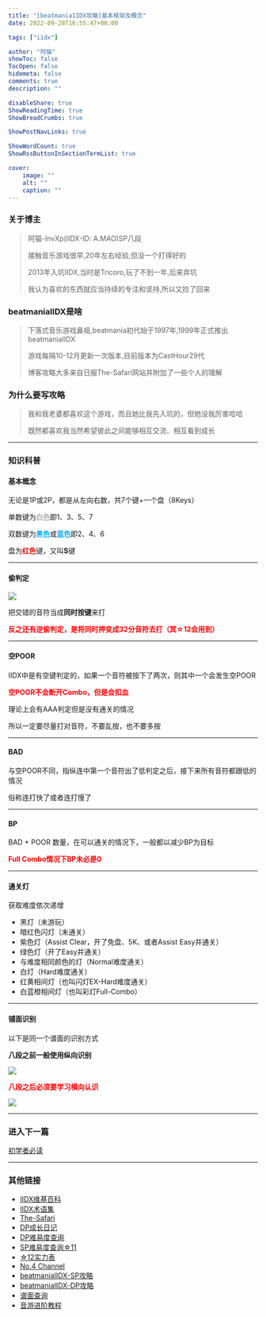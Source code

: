 ```yaml
---
title: "[beatmaniaIIDX攻略]基本框架及概念"
date: 2022-09-28T16:55:47+08:00

tags: ["iidx"]

author: "阿猫"
showToc: false
TocOpen: false
hidemeta: false
comments: true
description: ""

disableShare: true
ShowReadingTime: true
ShowBreadCrumbs: true

ShowPostNavLinks: true

ShowWordCount: true
ShowRssButtonInSectionTermList: true

cover:
    image: ""
    alt: ""
    caption: ""
---
```

### 关于博主
> 阿猫-InvXp(IIDX-ID: A.MAO)SP八段
>
> 接触音乐游戏很早,20年左右经验,但没一个打得好的
>
> 2013年入坑IIDX,当时是Tricoro,玩了不到一年,后来弃坑
>
> 我认为喜欢的东西就应当持续的专注和坚持,所以又捡了回来

### beatmaniaIIDX是啥
> 下落式音乐游戏鼻祖,beatmania初代始于1997年,1999年正式推出beatmaniaIIDX
>
> 游戏每隔10-12月更新一次版本,目前版本为CastHour29代
>
> 博客攻略大多来自日服The-Safari网站并附加了一些个人的理解

### 为什么要写攻略
> 我和我老婆都喜欢这个游戏，而且她比我先入坑的，但她没我厉害哈哈
> 
> 既然都喜欢我当然希望彼此之间能够相互交流、相互看到成长

---

### 知识科普

#### 基本概念
无论是1P或2P，都是从左向右数，共7个键+一个盘（8Keys）

单数键为<strong><font style="bolfd" color="#AAAAAA">白色</font></strong>即1、3、5、7

双数键为<strong><font style="bolfd" color="#00AAFF">黑色</font></strong>或<strong><font style="bolfd" color="#00AAFF">蓝色</font></strong>即2、4、6

盘为<strong><font style="bolfd" color="red">红色</font></strong>键，又叫**S**键

---

#### 偷判定

![](/blog/steal.png)

把交错的音符当成**同时按键**来打

<strong><font style="bolfd" color="red">反之还有逆偷判定，是将同时押变成32分音符去打（冥☆12会用到）</font></strong>

---

#### 空POOR

IIDX中是有空键判定的，如果一个音符被按下了两次，则其中一个会发生空POOR

<strong><font style="bolfd" color="red">空POOR不会断开Combo，但是会扣血</font></strong>

理论上会有AAA判定但是没有通关的情况

所以一定要尽量打对音符，不要乱按，也不要多按

---

#### BAD

与空POOR不同，指纵连中第一个音符出了低判定之后，接下来所有音符都跟低的情况

俗称连打快了或者连打慢了

---

#### BP

BAD + POOR 数量，在可以通关的情况下，一般都以减少BP为目标

<strong><font style="bolfd" color="red">Full Combo情况下BP未必是0</font></strong>

---

#### 通关灯

获取难度依次递增

* 黑灯（未游玩）
* 暗红色闪灯（未通关）
* 紫色灯（Assist Clear，开了免盘、5K、或者Assist Easy并通关）
* 绿色灯（开了Easy并通关）
* 与难度相同颜色的灯（Normal难度通关）
* 白灯（Hard难度通关）
* 红黄相间灯（也叫闪灯EX-Hard难度通关）
* 白蓝橙相间灯（也叫彩灯Full-Combo）

---

#### 铺面识别

以下是同一个谱面的识别方式

**八段之前一般使用纵向识别**

![](/blog/y.png)

<strong><font style="bold" color="red">八段之后必须要学习横向认识</font></strong>

![](/blog/x.png)

---

### 进入下一篇
[初学者必读](/blog/posts/iidx/newbie/index.html)

---

### 其他链接
* [IIDX维基百科](https://zh.moegirl.org.cn/Beatmania_IIDX)
* [IIDX术语集](https://the-safari.com/4354)
* [The-Safari](http://the-safari.com/)
* [DP成长日记](https://silent.hatenadiary.com/)
* [DP难易度查询](https://zasa.sakura.ne.jp/dp/rank.php)
* [SP难易度查询☆11](https://w.atwiki.jp/bemani2sp11/)
* [☆12实力表](https://sp12.iidx.app/recommends)
* [No.4 Channel](https://no4channel.xyz/)
* [beatmaniaIIDX-SP攻略](https://w.atwiki.jp/bemani2sp/)
* [beatmaniaIIDX-DP攻略](https://w.atwiki.jp/bemani2dp/)
* [谱面查询](https://textage.cc/)
* [音游进阶教程](https://w.atwiki.jp/otogeshiyouze/)


